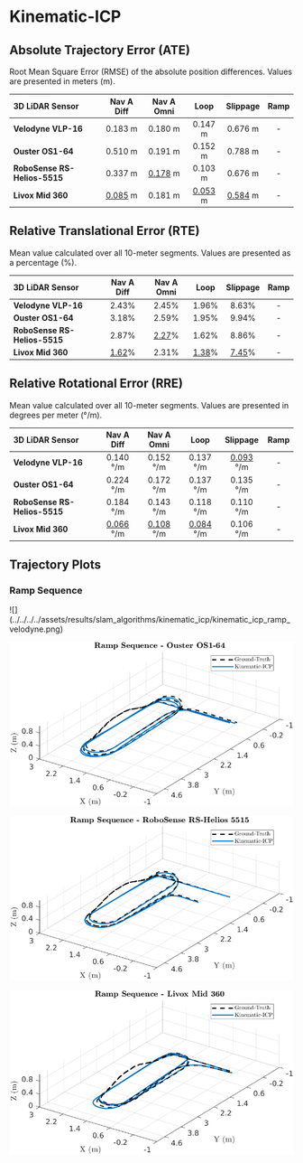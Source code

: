 # Kinematic-ICP

## Absolute Trajectory Error (ATE)

Root Mean Square Error (RMSE) of the absolute position differences. Values are presented in meters (m).

| 3D LiDAR Sensor              | Nav A Diff     | Nav A Omni     | Loop           | Slippage       | Ramp           |
| :--------------------------- | :------------: | :------------: | :------------: | :------------: | :------------: |
| **Velodyne VLP-16**          | 0.183 m        | 0.180 m        | 0.147 m        | 0.676 m        | -              |
| **Ouster OS1-64**            | 0.510 m        | 0.191 m        | 0.152 m        | 0.788 m        | -              |
| **RoboSense RS-Helios-5515** | 0.337 m        | <u>0.178</u> m | 0.103 m        | 0.676 m        | -              |
| **Livox Mid 360**            | <u>0.085</u> m | 0.181 m        | <u>0.053</u> m | <u>0.584</u> m | -              |

## Relative Translational Error (RTE)

Mean value calculated over all 10-meter segments. Values are presented as a percentage (%).

| 3D LiDAR Sensor              | Nav A Diff   | Nav A Omni   | Loop         | Slippage     | Ramp         |
| :--------------------------- | :----------: | :----------: | :----------: | :----------: | :----------: |
| **Velodyne VLP-16**          | 2.43%        | 2.45%        | 1.96%        | 8.63%        | -            |
| **Ouster OS1-64**            | 3.18%        | 2.59%        | 1.95%        | 9.94%        | -            |
| **RoboSense RS-Helios-5515** | 2.87%        | <u>2.27</u>% | 1.62%        | 8.86%        | -            |
| **Livox Mid 360**            | <u>1.62</u>% | 2.31%        | <u>1.38</u>% | <u>7.45</u>% | -            |

## Relative Rotational Error (RRE)

Mean value calculated over all 10-meter segments. Values are presented in degrees per meter (°/m).

| 3D LiDAR Sensor              | Nav A Diff       | Nav A Omni       | Loop             | Slippage         | Ramp             |
| :--------------------------- | :--------------: | :--------------: | :--------------: | :--------------: | :--------------: |
| **Velodyne VLP-16**          | 0.140 °/m        | 0.152 °/m        | 0.137 °/m        | <u>0.093</u> °/m | -                |
| **Ouster OS1-64**            | 0.224 °/m        | 0.172 °/m        | 0.137 °/m        | 0.135 °/m        | -                |
| **RoboSense RS-Helios-5515** | 0.184 °/m        | 0.143 °/m        | 0.118 °/m        | 0.110 °/m        | -                |
| **Livox Mid 360**            | <u>0.066</u> °/m | <u>0.108</u> °/m | <u>0.084</u> °/m | 0.106 °/m        | -                |

## Trajectory Plots

### Ramp Sequence 
<div class="grid" markdown>
![](../../../../assets/results/slam_algorithms/kinematic_icp/kinematic_icp_ramp_velodyne.png)

![](../../../../assets/results/slam_algorithms/kinematic_icp/kinematic_icp_ramp_ouster.png)

![](../../../../assets/results/slam_algorithms/kinematic_icp/kinematic_icp_ramp_robosense.png)

![](../../../../assets/results/slam_algorithms/kinematic_icp/kinematic_icp_ramp_livox.png)
</div>